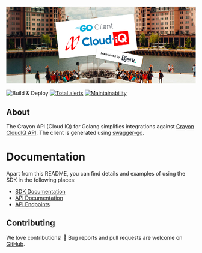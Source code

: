 ![Crayon API Golang Client][banner]

![Build & Deploy][build-badge]
[![Total alerts][lgtm-badge]][lgtm-alerts]
[![Maintainability][codeclimate-badge]][codeclimate]

## About

The Crayon API (Cloud IQ) for Golang simplifies integrations against [Crayon CloudIQ API][apidocs]. The client is generated using [swagger-go][swagger-go].

# Documentation

Apart from this README, you can find details and examples of using the SDK in
the following places:

- [SDK Documentation][sdk-doc]
- [API Documentation][apidocs]
- [API Endpoints][apiendpoints]

## Contributing

We love contributions! 🙏 Bug reports and pull requests are welcome on [GitHub][github].

[banner]: ./.github/header.png
[build-badge]: https://github.com/bjerkio/crayon-api-go/workflows/build/badge.svg
[lgtm-badge]: https://img.shields.io/lgtm/alerts/g/bjerkio/crayon-api-go.svg?logo=lgtm&logoWidth=18
[lgtm-alerts]: https://lgtm.com/projects/g/bjerkio/crayon-api-go/alerts/
[codeclimate-badge]: https://api.codeclimate.com/v1/badges/c72cb4454d9425e68b5f/maintainability
[codeclimate]: https://codeclimate.com/github/bjerkio/crayon-api-go/maintainability
[apidocs]: https://apidocs.crayon.com/
[apiendpoints]: https://apiv1.crayon.com/docs/
[swagger-go]: https://github.com/go-swagger/go-swagger
[github]: https://github.com/bjerkio/crayon-api-go
[sdk-doc]: https://pkg.go.dev/mod/github.com/bjerkio/crayon-api-go
